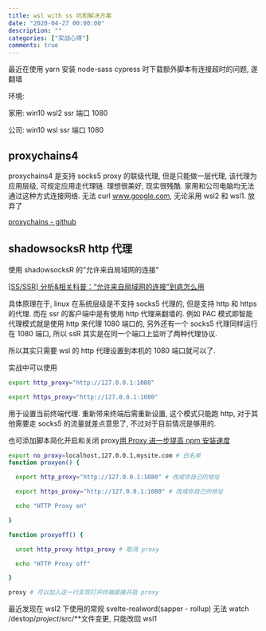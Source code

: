 ```yaml
---
title: wsl with ss 坑和解决方案
date: "2020-04-27 00:00:00"
description: ""
categories: ["实战心得"]
comments: true
---
```


最近在使用 yarn 安装 node-sass cypress 时下载额外脚本有连接超时的问题, 遂翻墙

环境:

家用: win10 wsl2 ssr 端口 1080

公司: win10 wsl ssr 端口 1080

## proxychains4

proxychains4 是支持 socks5 proxy 的联级代理, 但是只能做一层代理, 该代理为应用层级, 可规定应用走代理链. 理想很美好, 现实很残酷. 家用和公司电脑均无法通过这种方式连接网络. 无法 curl www.google.com, 无论采用 wsl2 和 wsl1. 放弃了

[proxychains - github](https://github.com/haad/proxychains)

## shadowsocksR http 代理

使用 shadowsocksR 的"允许来自局域网的连接"

[[SS/SSR\] 分析&相关科普：“允许来自局域网的连接”到底怎么用](https://moe.best/gotagota/ss-ssr-allow-lan.html)

具体原理在于, linux 在系统层级是不支持 socks5 代理的, 但是支持 http 和 https 的代理. 而在 ssr 的客户端中是有使用 http 代理来翻墙的. 例如 PAC 模式即智能代理模式就是使用 http 来代理 1080 端口的, 另外还有一个 socks5 代理同样运行在 1080 端口, 所以 ssR 其实是在同一个端口上监听了两种代理协议.

所以其实只需要 wsl 的 http 代理设置到本机的 1080 端口就可以了.

实战中可以使用

```bash
export http_proxy="http://127.0.0.1:1080"

export https_proxy="http://127.0.0.1:1080"
```

用于设置当前终端代理. 重新带来终端后需重新设置, 这个模式只能跑 http, 对于其他需要走 socks5 的流量就差点意思了, 不过对于目前情况是够用的.

也可添加脚本简化开启和关闭 proxy[用 Proxy 进一步提高 npm 安装速度](https://fe.rualc.com/note/npm-speedup.html#peng-dao-de-wen-ti)

```bash
export no_proxy=localhost,127.0.0.1,mysite.com # 白名单
function proxyon() {

  export http_proxy="http://127.0.0.1:1080" # 改成你自己的地址

  export https_proxy="http://127.0.0.1:1080" # 改成你自己的地址

  echo "HTTP Proxy on"

}

function proxyoff() {

  unset http_proxy https_proxy # 取消 proxy

  echo "HTTP Proxy off"

}

proxy # 可以加入这一行实现打开终端直接开启 proxy
```

最近发现在 wsl2 下使用的常规 svelte-realword(sapper - rollup) 无法 watch /destop/_project_/src/\*\*文件变更, 只能改回 wsl1
